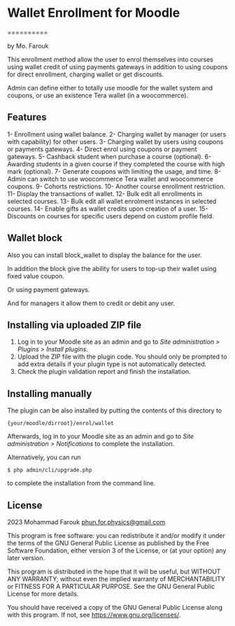 # Wallet Enrollment for Moodle #
==========

by Mo. Farouk

This enrollment method allow the user to enrol themselves into courses using wallet credit of using payments gateways in addition to using coupons for direct enrollment, charging wallet or get discounts.

Admin can define either to totally use moodle for the wallet system and coupons, or use an existence Tera wallet (in a woocommerce).

## Features ##

1- Enrollment using wallet balance.
2- Charging wallet by manager (or users with capability) for other users.
3- Charging wallet by users using coupons or payments gateways.
4- Direct enrol using coupons or payment gateways.
5- Cashback student when purchase a course (optional).
6- Awarding students in a given course if they completed the course with high mark (optional).
7- Generate coupons with limiting the usage, and time.
8- Admin can switch to use woocommerce Tera wallet and woocommerce coupons.
9- Cohorts restrictions.
10- Another course enrollment restriction.
11- Display the transactions of wallet.
12- Bulk edit all enrollments in selected courses.
13- Bulk edit all wallet enrolment instances in selected courses.
14- Enable gifts as wallet credits upon creation of a user.
15- Discounts on courses for specific users depend on custom profile field.

## Wallet block ##

Also you can install block_wallet to display the balance for the user.

In addition the block give the ability for users to top-up their wallet using fixed value coupon.

Or using payment gateways.

And for managers it allow them to credit or debit any user.

## Installing via uploaded ZIP file ##

1. Log in to your Moodle site as an admin and go to _Site administration >
   Plugins > Install plugins_.
2. Upload the ZIP file with the plugin code. You should only be prompted to add
   extra details if your plugin type is not automatically detected.
3. Check the plugin validation report and finish the installation.

## Installing manually ##

The plugin can be also installed by putting the contents of this directory to

    {your/moodle/dirroot}/enrol/wallet

Afterwards, log in to your Moodle site as an admin and go to _Site administration >
Notifications_ to complete the installation.

Alternatively, you can run

    $ php admin/cli/upgrade.php

to complete the installation from the command line.

## License ##

2023 Mohammad Farouk <phun.for.physics@gmail.com>

This program is free software: you can redistribute it and/or modify it under
the terms of the GNU General Public License as published by the Free Software
Foundation, either version 3 of the License, or (at your option) any later
version.

This program is distributed in the hope that it will be useful, but WITHOUT ANY
WARRANTY; without even the implied warranty of MERCHANTABILITY or FITNESS FOR A
PARTICULAR PURPOSE.  See the GNU General Public License for more details.

You should have received a copy of the GNU General Public License along with
this program.  If not, see <https://www.gnu.org/licenses/>.
